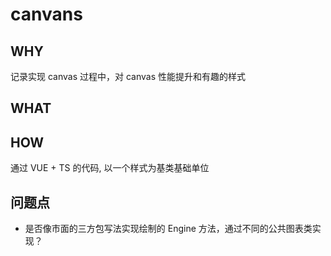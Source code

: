 # canvans

## WHY
记录实现 canvas 过程中，对 canvas 性能提升和有趣的样式
## WHAT

## HOW
通过 VUE + TS 的代码, 以一个样式为基类基础单位

## 问题点
 - 是否像市面的三方包写法实现绘制的 Engine 方法，通过不同的公共图表类实现？
